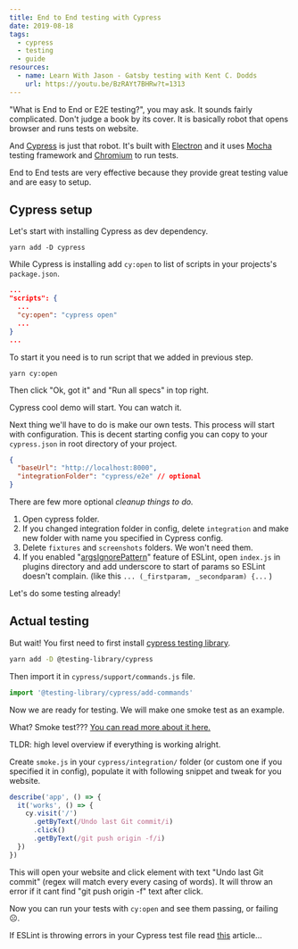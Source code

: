 ```yaml
---
title: End to End testing with Cypress
date: 2019-08-18
tags:
  - cypress
  - testing
  - guide
resources:
  - name: Learn With Jason - Gatsby testing with Kent C. Dodds
    url: https://youtu.be/BzRAYt7BHRw?t=1313
---
```


"What is End to End or E2E testing?", you may ask. It sounds fairly complicated. Don't judge a book by its cover. It is basically robot that opens browser and runs tests on website.

And [Cypress](https://www.cypress.io/) is just that robot. It's built with [Electron](https://electronjs.org/) and it uses [Mocha](https://mochajs.org/) testing framework and [Chromium](https://www.chromium.org/) to run tests.

End to End tests are very effective because they provide great testing value and are easy to setup.

## Cypress setup

Let's start with installing Cypress as dev dependency.

```terminal
yarn add -D cypress
```

While Cypress is installing add `cy:open` to list of scripts in your projects's `package.json`.

```json
...
"scripts": {
  ...
  "cy:open": "cypress open"
  ...
}
...
```

To start it you need is to run script that we added in previous step.

```terminal
yarn cy:open
```

Then click "Ok, got it" and "Run all specs" in top right.

Cypress cool demo will start. You can watch it.

Next thing we'll have to do is make our own tests. This process will start with configuration. This is decent starting config you can copy to your `cypress.json` in root directory of your project.

```json
{
  "baseUrl": "http://localhost:8000",
  "integrationFolder": "cypress/e2e" // optional
}
```

There are few more optional _cleanup things to do._

1. Open cypress folder.
2. If you changed integration folder in config, delete `integration` and make new folder with name you specified in Cypress config.
3. Delete `fixtures` and `screenshots` folders. We won't need them.
4. If you enabled "[argsIgnorePattern](https://eslint.org/docs/rules/no-unused-vars#argsignorepattern)" feature of ESLint, open `index.js` in plugins directory and add underscore to start of params so ESLint doesn't complain. (like this `... (_firstparam, _secondparam) {...` )

Let's do some testing already!

## Actual testing

But wait! You first need to first install [cypress testing library](https://www.npmjs.com/package/@testing-library/cypress).

```bash
yarn add -D @testing-library/cypress
```

Then import it in `cypress/support/commands.js` file.

```js
import '@testing-library/cypress/add-commands'
```

Now we are ready for testing. We will make one smoke test as an example.

What? Smoke test??? [You can read more about it here.](<https://en.wikipedia.org/wiki/Smoke_testing_(software)>)

TLDR: high level overview if everything is working alright.

Create `smoke.js` in your `cypress/integration/` folder (or custom one if you specified it in config), populate it with following snippet and tweak for you website.

```js
describe('app', () => {
  it('works', () => {
    cy.visit('/')
      .getByText(/Undo last Git commit/i)
      .click()
      .getByText(/git push origin -f/i)
  })
})
```

This will open your website and click element with text "Undo last Git commit" (regex will match every every casing of words). It will throw an error if it cant find "git push origin -f" text after click.

Now you can run your tests with `cy:open` and see them passing, or failing ☹️.

If ESLint is throwing errors in your Cypress test file read [this](https://bartol.dev/fix-cypress-tests-eslint-errors) article...
